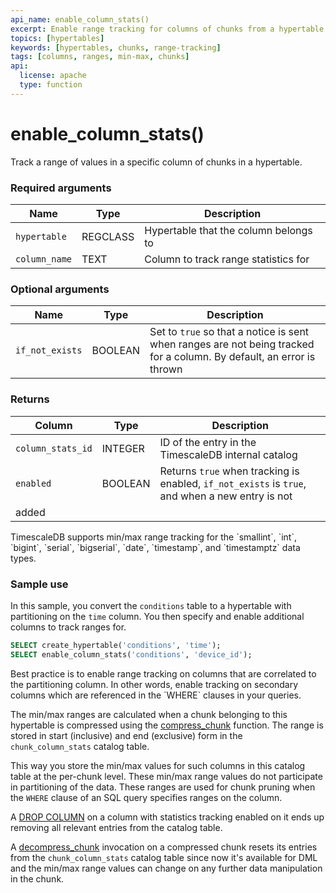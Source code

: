 ```yaml
---
api_name: enable_column_stats()
excerpt: Enable range tracking for columns of chunks from a hypertable  
topics: [hypertables]
keywords: [hypertables, chunks, range-tracking]
tags: [columns, ranges, min-max, chunks]
api:
  license: apache
  type: function
---
```


# enable_column_stats()

Track a range of values in a specific column of chunks in a hypertable.

### Required arguments

|Name|Type|Description|
|-|-|-|
|`hypertable`|REGCLASS|Hypertable that the column belongs to|
|`column_name`|TEXT|Column to track range statistics for|

### Optional arguments

|Name|Type|Description|
|-|-|-|
|`if_not_exists`|BOOLEAN|Set to `true` so that a notice is sent when ranges are not being tracked for a column. By default, an error is thrown|

### Returns

|Column|Type|Description|
|-|-|-|
|`column_stats_id`|INTEGER|ID of the entry in the TimescaleDB internal catalog|
|`enabled`|BOOLEAN|Returns `true` when tracking is enabled, `if_not_exists` is `true`, and when a new entry is not
added|

<Highlight type="note">
 TimescaleDB supports min/max range tracking for the `smallint`, `int`,
 `bigint`, `serial`, `bigserial`, `date`, `timestamp`, and `timestamptz` data types.

</Highlight>

### Sample use

In this sample, you convert the `conditions` table to a hypertable with
partitioning on the `time` column. You then specify and enable additional columns to track ranges for.

```sql
SELECT create_hypertable('conditions', 'time');
SELECT enable_column_stats('conditions', 'device_id');
```

<Highlight type="note">
 Best practice is to enable range tracking on columns that are correlated to the
 partitioning column. In other words, enable tracking on secondary columns which are
 referenced in the `WHERE` clauses in your queries.

 The min/max ranges are calculated when a chunk belonging to
 this hypertable is compressed using the [compress_chunk][compress_chunk] function.
 The range is stored in start (inclusive) and end (exclusive) form in the
 `chunk_column_stats` catalog table.

 This way you store the min/max values for such columns in this catalog
 table at the per-chunk level. These min/max range values do
 not participate in partitioning of the data. These ranges are
 used for chunk pruning when the `WHERE` clause of an SQL query specifies
 ranges on the column.

 A [DROP COLUMN](https://www.postgresql.org/docs/current/sql-altertable.html#SQL-ALTERTABLE-DESC-DROP-COLUMN)
 on a column with statistics tracking enabled on it ends up removing all relevant entries
 from the catalog table.

 A [decompress_chunk][decompress_chunk] invocation on a compressed chunk resets its entries
 from the `chunk_column_stats` catalog table since now it's available for DML and the
 min/max range values can change on any further data manipulation in the chunk.

</Highlight>

[compress_chunk]: /api/:currentVersion:/compression/compress_chunk/
[decompress_chunk]: /api/:currentVersion:/compression/decompress_chunk/
